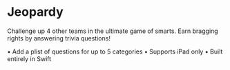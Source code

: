 # Jeopardy

Challenge up 4 other teams in the ultimate game of smarts. Earn bragging rights by answering trivia questions!

•	Add a plist of questions for up to 5 categories
•	Supports iPad only
•	Built entirely in Swift
